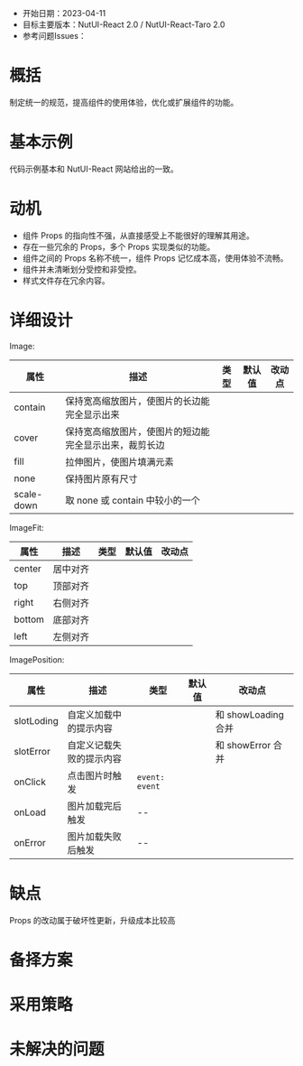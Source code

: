 - 开始日期：2023-04-11
- 目标主要版本：NutUI-React 2.0 / NutUI-React-Taro 2.0
- 参考问题Issues：

# 概括

制定统一的规范，提高组件的使用体验，优化或扩展组件的功能。


# 基本示例

代码示例基本和 NutUI-React 网站给出的一致。


# 动机

- 组件 Props 的指向性不强，从直接感受上不能很好的理解其用途。
- 存在一些冗余的 Props，多个 Props 实现类似的功能。
- 组件之间的 Props 名称不统一，组件 Props 记忆成本高，使用体验不流畅。
- 组件并未清晰划分受控和非受控。
- 样式文件存在冗余内容。


# 详细设计


Image:

| 属性 | 描述 | 类型 | 默认值 | 改动点 |
| --- | --- | --- | --- | --- |
| contain | 保持宽高缩放图片，使图片的长边能完全显示出来 |  |  |  |
| cover | 保持宽高缩放图片，使图片的短边能完全显示出来，裁剪长边 |  |  |  |
| fill | 拉伸图片，使图片填满元素 |  |  |  |
| none | 保持图片原有尺寸 |  |  |  |
| scale-down | 取 none 或 contain 中较小的一个 |  |  |  |

ImageFit:
    
| 属性 | 描述 | 类型 | 默认值 | 改动点 |
| --- | --- | --- | --- | --- |
| center | 居中对齐 |  |  |  |
| top | 顶部对齐 |  |  |  |
| right | 右侧对齐 |  |  |  |
| bottom | 底部对齐 |  |  |  |
| left | 左侧对齐 |  |  |  |

ImagePosition:
    
| 属性 | 描述 | 类型 | 默认值 | 改动点 |
| --- | --- | --- | --- | --- |
| slotLoding | 自定义加载中的提示内容 |  |  | 和 showLoading 合并 |
| slotError | 自定义记载失败的提示内容 |  |  | 和 showError 合并 |
| onClick | 点击图片时触发 | `event: event` |  |  |
| onLoad | 图片加载完后触发 | -- |  |  |
| onError | 图片加载失败后触发 | -- |  |  |


# 缺点

Props 的改动属于破坏性更新，升级成本比较高

# 备择方案


# 采用策略


# 未解决的问题

